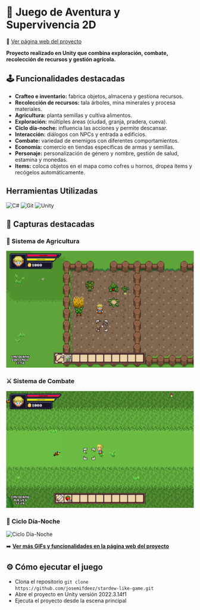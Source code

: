 # 🌽 Juego de Aventura y Supervivencia 2D

🔗 [Ver página web del proyecto](https://josemifdeez.github.io/stardew-like-game/)

**Proyecto realizado en Unity que combina exploración, combate, recolección de recursos y gestión agrícola.**

## 🕹️ Funcionalidades destacadas
- **Crafteo e inventario:** fabrica objetos, almacena y gestiona recursos.
- **Recolección de recursos:** tala árboles, mina minerales y procesa materiales.
- **Agricultura:** planta semillas y cultiva alimentos.
- **Exploración:** múltiples áreas (ciudad, granja, pradera, cueva).
- **Ciclo día-noche:** influencia las acciones y permite descansar.
- **Interacción:** diálogos con NPCs y entrada a edificios.
- **Combate:** variedad de enemigos con diferentes comportamientos.
- **Economía:** comercio en tiendas específicas de armas y semillas.
- **Personaje:** personalización de género y nombre, gestión de salud, estamina y monedas.
- **Items:** coloca objetos en el mapa como cofres u hornos, dropea ítems y recógelos automáticamente.

## Herramientas Utilizadas
<p align="left">
<img src="https://img.shields.io/badge/C%23-7B3399?style=for-the-badge&logo=c%2B%2B&logoColor=white" alt="C#" />
<img src="https://img.shields.io/badge/git-%23F05033.svg?style=for-the-badge&logo=git&logoColor=white" alt="Git" />
<img src="https://img.shields.io/badge/Unity-000000?style=for-the-badge&logo=unity&logoColor=white" alt="Unity" />

## 📸 Capturas destacadas
### 🌱 Sistema de Agricultura
![Sistema de cultivos](Assets/WebImages/cultivos.gif)

### ⚔️ Sistema de Combate
![Combate](Assets/WebImages/combate.gif)

### 🌙 Ciclo Día-Noche
![Ciclo Día-Noche](Assets/WebImages/dia-noche.gif)

➡️ **[Ver más GIFs y funcionalidades en la página web del proyecto](https://josemifdeez.github.io/stardew-like-game/)**

## ⚙️ Cómo ejecutar el juego
- Clona el repositorio `git clone https://github.com/josemifdeez/stardew-like-game.git`
- Abre el proyecto en Unity versión 2022.3.14f1
- Ejecuta el proyecto desde la escena principal

